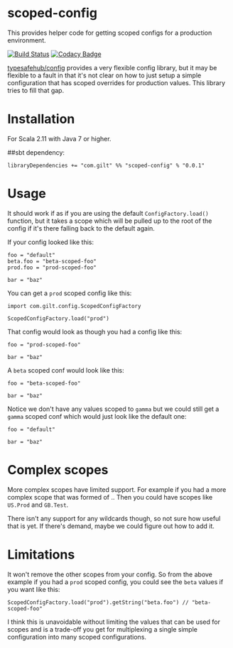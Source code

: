 # scoped-config
This provides helper code for getting scoped configs for a production environment.

[![Build Status](https://travis-ci.org/gilt/scoped-config.svg)](https://travis-ci.org/gilt/scoped-config)
[![Codacy Badge](https://www.codacy.com/project/badge/ef743c2699024d1e95f8f14bd4885db2)](https://www.codacy.com/app/myykseok/scoped-config)

[typesafehub/config](https://github.com/typesafehub/config) provides a very flexible config library, but it may be flexible to a fault in that it's not clear on how to just setup a simple configuration that has scoped overrides for production values. This library tries to fill that gap.

# Installation

For Scala 2.11 with Java 7 or higher.

##sbt dependency:

    libraryDependencies += "com.gilt" %% "scoped-config" % "0.0.1"

# Usage

It should work if as if you are using the default `ConfigFactory.load()` function, but it takes a scope which will be pulled up to the root of the config if it's there falling back to the default again.

If your config looked like this:

    foo = "default"
    beta.foo = "beta-scoped-foo"
    prod.foo = "prod-scoped-foo"

    bar = "baz"

You can get a `prod` scoped config like this:

    import com.gilt.config.ScopedConfigFactory

    ScopedConfigFactory.load("prod")

That config would look as though you had a config like this:

    foo = "prod-scoped-foo"

    bar = "baz"

A `beta` scoped conf would look like this:

    foo = "beta-scoped-foo"

    bar = "baz"

Notice we don't have any values scoped to `gamma` but we could still get a `gamma` scoped conf which would just look like the default one:

    foo = "default"

    bar = "baz"

# Complex scopes

More complex scopes have limited support. For example if you had a more complex scope that was formed of <region>.<stage>. Then you could have scopes like `US.Prod` and `GB.Test`.

There isn't any support for any wildcards though, so not sure how useful that is yet. If there's demand, maybe we could figure out how to add it.

# Limitations

It won't remove the other scopes from your config. So from the above example if you had a `prod` scoped config, you could see the `beta` values if you want like this:

    ScopedConfigFactory.load("prod").getString("beta.foo") // "beta-scoped-foo"

I think this is unavoidable without limiting the values that can be used for scopes and is a trade-off you get for multiplexing a single simple configuration into many scoped configurations.
